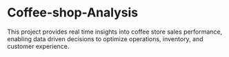 # Coffee-shop-Analysis
This project provides real time insights into coffee store sales performance, enabling data driven decisions to optimize operations, inventory, and customer experience.
